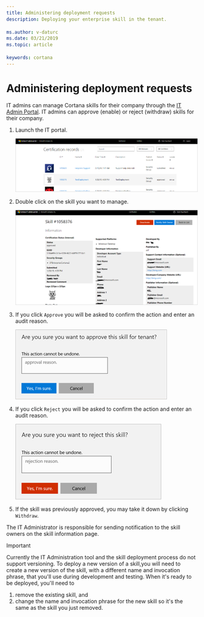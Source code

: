 ```yaml
---
title: Administering deployment requests
description: Deploying your enterprise skill in the tenant.

ms.author: v-daturc
ms.date: 03/21/2019
ms.topic: article

keywords: cortana
---
```


# Administering deployment requests

IT admins can manage Cortana skills for their company through the [IT Admin Portal](https://it-admin-portal-prod.azurewebsites.net). IT admins can approve (enable) or reject (withdraw) skills for their company.

1. Launch the IT portal.

    ![IT portal](../media/images/administering-deployment-requests-01.png)

1. Double click on the skill you want to manage.

    ![IT portal](../media/images/administering-deployment-requests-02.png)

1. If you click `Approve` you will be asked to confirm the action and enter an audit reason.

    ![IT portal](../media/images/administering-deployment-requests-03.png)

1. If you click `Reject` you will be asked to confirm the action and enter an audit reason.

    ![IT portal](../media/images/administering-deployment-requests-04.png)

1. If the skill was previously approved, you may take it down by clicking `Withdraw`.

The IT Administrator is responsible for sending notification to the skill owners on the skill information page.

>[!IMPORTANT]
>Currently the IT Administration tool and the skill deployment process do not support versioning. To deploy a new version of a skill,you will need to create a new version of the skill, with a different name and invocation phrase, that you'll use during development and testing. When it's ready to be deployed, you'll need to
>1. remove the existing skill, and 
>1. change the name and invocation phrase for the new skill so it's the same as the skill you just removed.